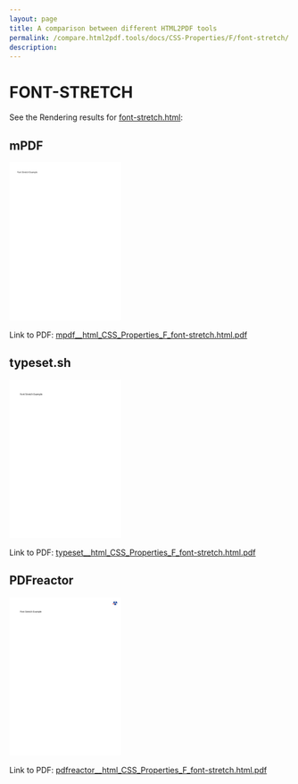 ```yaml
---
layout: page
title: A comparison between different HTML2PDF tools
permalink: /compare.html2pdf.tools/docs/CSS-Properties/F/font-stretch/
description: 
---
```


# FONT-STRETCH

See the Rendering results for [font-stretch.html](/html/CSS%20Properties/F/font-stretch.html):

## mPDF
![](mpdf__html_CSS_Properties_F_font-stretch.html.png) 

Link to PDF: [mpdf__html_CSS_Properties_F_font-stretch.html.pdf](mpdf__html_CSS_Properties_F_font-stretch.html.pdf)

## typeset.sh
![](typeset__html_CSS_Properties_F_font-stretch.html.png) 

Link to PDF: [typeset__html_CSS_Properties_F_font-stretch.html.pdf](typeset__html_CSS_Properties_F_font-stretch.html.pdf)

## PDFreactor
![](pdfreactor__html_CSS_Properties_F_font-stretch.html.png) 

Link to PDF: [pdfreactor__html_CSS_Properties_F_font-stretch.html.pdf](pdfreactor__html_CSS_Properties_F_font-stretch.html.pdf)
